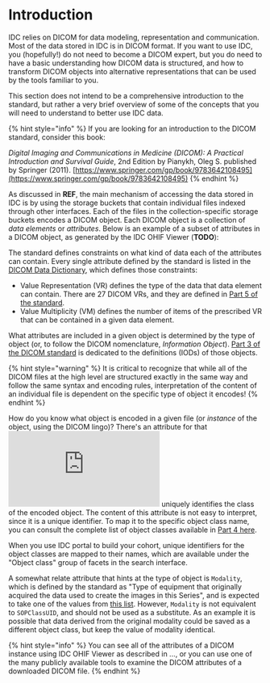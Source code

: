 # Introduction

IDC relies on DICOM for data modeling, representation and communication. Most of the data stored in IDC is in DICOM format. If you want to use IDC, you \(hopefully!\) do not need to become a DICOM expert, but you do need to have a basic understanding how DICOM data is structured, and how to transform DICOM objects into alternative representations that can be used by the tools familiar to you.

This section does not intend to be a comprehensive introduction to the standard, but rather a very brief overview of some of the concepts that you will need to understand to better use IDC data.

{% hint style="info" %}
If you are looking for an introduction to the DICOM standard, consider this book:

_Digital Imaging and Communications in Medicine \(DICOM\): A Practical Introduction and Survival Guide_, 2nd Edition by Pianykh, Oleg S. published by Springer \(2011\). [https://www.springer.com/gp/book/9783642108495](https://www.springer.com/gp/book/9783642108495)
{% endhint %}

As discussed in **REF**, the main mechanism of accessing the data stored in IDC is by using the storage buckets that contain individual files indexed through other interfaces. Each of the files  in the collection-specific storage buckets encodes a DICOM object. Each DICOM object is a collection of _data elements_ or _attributes_. Below is an example of a subset of attributes in a DICOM object, as generated by the IDC OHIF Viewer \(**TODO**\):

The standard defines constraints on what kind of data each of the attributes can contain. Every single attribute defined by the standard is listed in the [DICOM Data Dictionary](http://dicom.nema.org/medical/dicom/current/output/chtml/part06/chapter_6.html), which defines those constraints:

* Value Representation \(VR\) defines the type of the data that data element can contain. There are 27 DICOM VRs, and they are defined in [Part 5 of the standard](http://dicom.nema.org/medical/dicom/current/output/chtml/part05/sect_6.2.html).
* Value Multiplicity \(VM\) defines the number of items of the prescribed VR that can be contained in a given data element.

What attributes are included in a given object is determined by the type of object \(or, to follow the DICOM nomenclature, _Information Object_\). [Part 3 of the DICOM standard](http://dicom.nema.org/medical/dicom/current/output/chtml/part03/PS3.3.html) is dedicated to the definitions \(IODs\) of those objects.

{% hint style="warning" %}
It is critical to recognize that while all of the DICOM files at the high level are structured exactly in the same way and follow the same syntax and encoding rules, interpretation of the content of an individual file is dependent on the specific type of object it encodes!
{% endhint %}

How do you know what object is encoded in a given file \(or _instance_ of the object, using the DICOM lingo\)? There's an attribute for that![`SOPClassUID` attribute](http://dicom.nema.org/medical/dicom/current/output/chtml/part03/sect_C.12.html#table_C.12-1) uniquely identifies the class of the encoded object. The content of this attribute is not easy to interpret, since it is a unique identifier. To map it to the specific object class name, you can consult the complete list of object classes available in [Part 4 here](http://dicom.nema.org/medical/dicom/current/output/chtml/part04/sect_B.5.html). 

When you use IDC portal to build your cohort, unique identifiers for the object classes are mapped to their names, which are available under the "Object class" group of facets in the search interface. 

A somewhat relate attribute that hints at the type of object is `Modality`, which is defined by the standard as "Type of equipment that originally acquired the data used to create the images in this Series", and is expected to take one of the values from [this list](http://dicom.nema.org/medical/dicom/current/output/chtml/part03/sect_C.7.3.html#sect_C.7.3.1.1.1). However, `Modality` is not equivalent to `SOPClassUID`, and should not be used as a substitute. As an example it is possible that data derived from the original modality could be saved as a different object class, but keep the value of modality identical.

{% hint style="info" %}
You can see all of the attributes of a DICOM instance using IDC OHIF Viewer as described in ..., or you can use one of the many publicly available tools to examine the DICOM attributes of a downloaded DICOM file.
{% endhint %}



